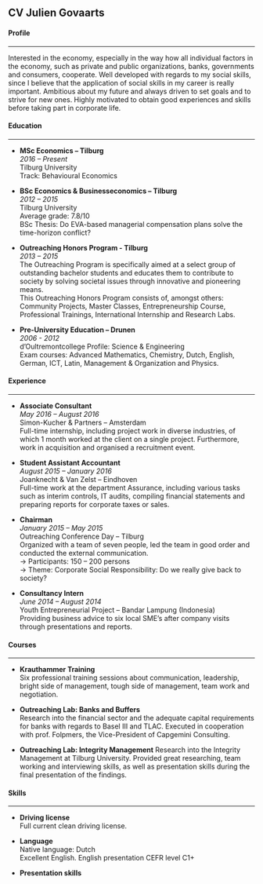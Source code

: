## CV Julien Govaarts


#### Profile
---
Interested in the economy, especially in the way how all individual factors in the economy, such as private and public organizations, banks, governments and consumers, cooperate. Well developed with regards to my social skills, since I believe that the application of social skills in my career is really important.
Ambitious about my future and always driven to set goals and to strive for new ones. Highly motivated to obtain good experiences and skills before taking part in corporate life. 



#### Education
---
* __MSc Economics – Tilburg__		      							
_2016 – Present_	
Tilburg University	
Track: Behavioural Economics

* __BSc Economics & Businesseconomics – Tilburg__						
_2012 – 2015_	  
Tilburg University	
Average grade: 7.8/10	
BSc Thesis: Do EVA-based managerial compensation plans solve the time-horizon conflict?

* __Outreaching Honors Program - Tilburg__			  				
_2013 – 2015_	  
The Outreaching Program is specifically aimed at a select group of outstanding bachelor students and educates them to contribute to society by solving societal issues through innovative and pioneering means.		
This Outreaching Honors Program consists of, amongst others:
Community Projects, Master Classes, Entrepreneurship Course, Professional Trainings, International Internship and Research Labs.

* __Pre-University Education – Drunen__							
_2006 - 2012_	
d’Oultremontcollege	
Profile: Science & Engineering	
Exam courses: Advanced Mathematics, Chemistry, Dutch, English, German, ICT, Latin, Management & Organization and Physics.


#### Experience
---
* __Associate Consultant__ 							
_May 2016 – August 2016_	
Simon-Kucher & Partners – Amsterdam					   
Full-time internship, including project work in diverse industries, of which 1 month worked at the client on a single project. Furthermore, work in acquisition and organised a recruitment event.

* __Student Assistant Accountant__ 						
_August 2015 – January 2016_	
Joanknecht & Van Zelst – Eindhoven			             
Full-time work at the department Assurance, including various tasks such as interim controls, IT audits, compiling financial statements and preparing reports for corporate taxes or sales.

* __Chairman__ 									
_January 2015 – May 2015_	  
Outreaching Conference Day – Tilburg	                   
Organized with a team of seven people, led the team in good order and conducted the external communication.		
-> Participants: 150 – 200 persons	
-> Theme: Corporate Social Responsibility: Do we really give back to society?

* __Consultancy Intern__ 								
_June 2014 – August 2014_	  
Youth Entrepreneurial Project – Bandar Lampung (Indonesia)	
Providing business advice to six local SME’s after company visits through presentations and reports.



#### Courses
---
* __Krauthammer Training__  
Six professional training sessions about communication, leadership, bright side of management, tough side of management, team work and negotiation.

* __Outreaching Lab: Banks and Buffers__  
Research into the financial sector and the adequate capital requirements for banks with regards to Basel III and TLAC. Executed in cooperation with prof. Folpmers, the Vice-President of Capgemini Consulting.

* __Outreaching Lab: Integrity Management__ 
Research into the Integrity Management at Tilburg University. Provided great researching, team working and interviewing skills, as well as presentation skills during the final presentation of the findings.


#### Skills
---
* __Driving license__   
Full current clean driving license.

* __Language__  
Native language: Dutch  
Excellent English. English presentation CEFR level C1+

* __Presentation skills__


